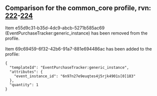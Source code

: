 ## Comparison for the common_core profile, rvn: [222](https://github.com/PRO100KatYT/FortniteProfileRevisions/tree/main/profiles/common_core/222%20common_core.json)-[224](https://github.com/PRO100KatYT/FortniteProfileRevisions/tree/main/profiles/common_core/224%20common_core.json)

Item e55d9c31-b35d-4dc9-abcb-5271b585ac69 (EventPurchaseTracker:generic_instance) has been removed from the profile.
<br><br>
Item 69c69459-6f32-42b6-91a7-881e694486ac has been added to the profile:

```
{
  "templateId": "EventPurchaseTracker:generic_instance",
  "attributes": {
    "event_instance_id": "6n97n27e9euqtes4j5rjk4901s[0]183"
  },
  "quantity": 1
}
```

<br><br>
